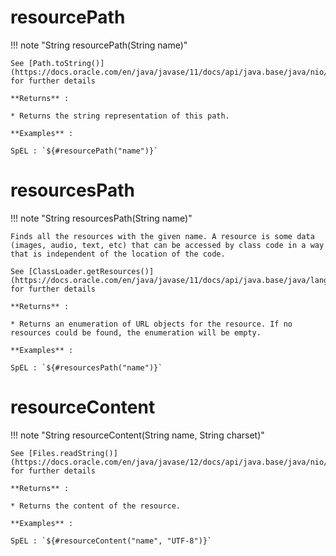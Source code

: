 # resourcePath

!!! note "String resourcePath(String name)"
    
    See [Path.toString()](https://docs.oracle.com/en/java/javase/11/docs/api/java.base/java/nio/file/Path.html#toString()) for further details

    **Returns** :

    * Returns the string representation of this path.

    **Examples** :

    SpEL : `${#resourcePath("name")}`

# resourcesPath

!!! note "String resourcesPath(String name)"

    Finds all the resources with the given name. A resource is some data (images, audio, text, etc) that can be accessed by class code in a way that is independent of the location of the code.

    See [ClassLoader.getResources()](https://docs.oracle.com/en/java/javase/11/docs/api/java.base/java/lang/ClassLoader.html#getResources(java.lang.String)) for further details

    **Returns** :

    * Returns an enumeration of URL objects for the resource. If no resources could be found, the enumeration will be empty.

    **Examples** :

    SpEL : `${#resourcesPath("name")}`

# resourceContent

!!! note "String resourceContent(String name, String charset)"
    
    See [Files.readString()](https://docs.oracle.com/en/java/javase/12/docs/api/java.base/java/nio/file/Files.html#readString(java.nio.file.Path,java.nio.charset.Charset)) for further details

    **Returns** :

    * Returns the content of the resource.

    **Examples** :

    SpEL : `${#resourceContent("name", "UTF-8")}`
